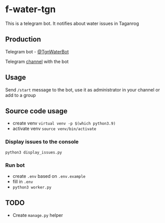 # f-water-tgn

This is a telegram bot. It notifies about water issues in Taganrog

## Production

Telegram bot -  [@TgnWaterBot](https://t.me/TgnWaterBot)

Telegram [channel](https://t.me/tgnwater) with the bot

## Usage

Send `/start` message to the bot, use it as administrator in your channel or add to a group

## Source code usage

- create venv `virtual venv -p $(which python3.9)`
- activate venv `source venv/bin/activate`

### Display issues to the console

`python3 display_issues.py`

### Run bot

- create `.env` based on `.env.example`
- fill in `.env`
- `python3 worker.py`

## TODO

- Create `manage.py` helper
